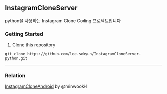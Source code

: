 ## InstagramCloneServer
python을 사용하는 Instagram Clone Coding 프로젝트입니다


### Getting Started
1. Clone this repository
```
git clone https://github.com/lee-sohyun/InstagramCloneServer-python.git
````

---
### Relation
[InstagramCloneAndroid](https://github.com/minwookH/InstagramCloneAndroid) by @minwookH
